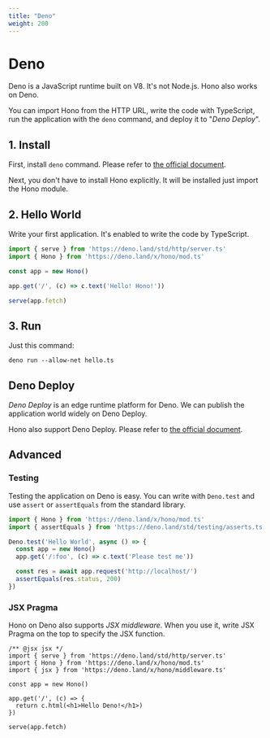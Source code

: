 ```yaml
---
title: "Deno"
weight: 200
---
```


# Deno

Deno is a JavaScript runtime built on V8. It's not Node.js.
Hono also works on Deno.

You can import Hono from the HTTP URL, write the code with TypeScript, run the application with the `deno` command, and deploy it to "*Deno Deploy*".

## 1. Install

First, install `deno` command. Please refer to [the official document](https://deno.land/manual/getting_started/installation).

Next, you don't have to install Hono explicitly. It will be installed just import the Hono module.

## 2. Hello World

Write your first application. It's enabled to write the code by TypeScript.

```ts
import { serve } from 'https://deno.land/std/http/server.ts'
import { Hono } from 'https://deno.land/x/hono/mod.ts'

const app = new Hono()

app.get('/', (c) => c.text('Hello! Hono!'))

serve(app.fetch)
```

## 3. Run

Just this command:

```
deno run --allow-net hello.ts
```

## Deno Deploy

*Deno Deploy* is an edge runtime platform for Deno. We can publish the application world widely on Deno Deploy.

Hono also support Deno Deploy. Please refer to [the official document](https://deno.com).

## Advanced

### Testing

Testing the application on Deno is easy.
You can write with `Deno.test` and use `assert` or `assertEquals` from the standard library.

```ts
import { Hono } from 'https://deno.land/x/hono/mod.ts'
import { assertEquals } from 'https://deno.land/std/testing/asserts.ts'

Deno.test('Hello World', async () => {
  const app = new Hono()
  app.get('/:foo', (c) => c.text('Please test me'))

  const res = await app.request('http://localhost/')
  assertEquals(res.status, 200)
})
```

### JSX Pragma

Hono on Deno also supports *JSX middleware*.
When you use it, write JSX Pragma on the top to specify the JSX function.


```tsx
/** @jsx jsx */
import { serve } from 'https://deno.land/std/http/server.ts'
import { Hono } from 'https://deno.land/x/hono/mod.ts'
import { jsx } from 'https://deno.land/x/hono/middleware.ts'

const app = new Hono()

app.get('/', (c) => {
  return c.html(<h1>Hello Deno!</h1>)
})

serve(app.fetch)
```

